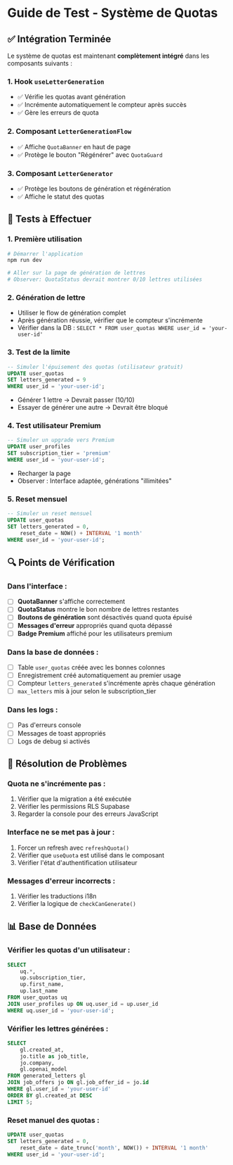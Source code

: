 # Guide de Test - Système de Quotas

## ✅ Intégration Terminée

Le système de quotas est maintenant **complètement intégré** dans les composants suivants :

### 1. Hook `useLetterGeneration` 
- ✅ Vérifie les quotas avant génération
- ✅ Incrémente automatiquement le compteur après succès
- ✅ Gère les erreurs de quota

### 2. Composant `LetterGenerationFlow`
- ✅ Affiche `QuotaBanner` en haut de page
- ✅ Protège le bouton "Régénérer" avec `QuotaGuard`

### 3. Composant `LetterGenerator` 
- ✅ Protège les boutons de génération et régénération
- ✅ Affiche le statut des quotas

## 🧪 Tests à Effectuer

### 1. **Première utilisation**
```bash
# Démarrer l'application
npm run dev

# Aller sur la page de génération de lettres
# Observer: QuotaStatus devrait montrer 0/10 lettres utilisées
```

### 2. **Génération de lettre**
- Utiliser le flow de génération complet
- Après génération réussie, vérifier que le compteur s'incrémente
- Vérifier dans la DB : `SELECT * FROM user_quotas WHERE user_id = 'your-user-id'`

### 3. **Test de la limite**
```sql
-- Simuler l'épuisement des quotas (utilisateur gratuit)
UPDATE user_quotas 
SET letters_generated = 9 
WHERE user_id = 'your-user-id';
```
- Générer 1 lettre → Devrait passer (10/10)
- Essayer de générer une autre → Devrait être bloqué

### 4. **Test utilisateur Premium**
```sql
-- Simuler un upgrade vers Premium
UPDATE user_profiles 
SET subscription_tier = 'premium' 
WHERE user_id = 'your-user-id';
```
- Recharger la page
- Observer : Interface adaptée, générations "illimitées"

### 5. **Reset mensuel**
```sql
-- Simuler un reset mensuel
UPDATE user_quotas 
SET letters_generated = 0,
    reset_date = NOW() + INTERVAL '1 month'
WHERE user_id = 'your-user-id';
```

## 🔍 Points de Vérification

### Dans l'interface :
- [ ] **QuotaBanner** s'affiche correctement
- [ ] **QuotaStatus** montre le bon nombre de lettres restantes
- [ ] **Boutons de génération** sont désactivés quand quota épuisé
- [ ] **Messages d'erreur** appropriés quand quota dépassé
- [ ] **Badge Premium** affiché pour les utilisateurs premium

### Dans la base de données :
- [ ] Table `user_quotas` créée avec les bonnes colonnes
- [ ] Enregistrement créé automatiquement au premier usage
- [ ] Compteur `letters_generated` s'incrémente après chaque génération
- [ ] `max_letters` mis à jour selon le subscription_tier

### Dans les logs :
- [ ] Pas d'erreurs console
- [ ] Messages de toast appropriés
- [ ] Logs de debug si activés

## 🚨 Résolution de Problèmes

### Quota ne s'incrémente pas :
1. Vérifier que la migration a été exécutée
2. Vérifier les permissions RLS Supabase
3. Regarder la console pour des erreurs JavaScript

### Interface ne se met pas à jour :
1. Forcer un refresh avec `refreshQuota()`
2. Vérifier que `useQuota` est utilisé dans le composant
3. Vérifier l'état d'authentification utilisateur

### Messages d'erreur incorrects :
1. Vérifier les traductions i18n
2. Vérifier la logique de `checkCanGenerate()`

## 📊 Base de Données

### Vérifier les quotas d'un utilisateur :
```sql
SELECT 
    uq.*,
    up.subscription_tier,
    up.first_name,
    up.last_name
FROM user_quotas uq
JOIN user_profiles up ON uq.user_id = up.user_id
WHERE uq.user_id = 'your-user-id';
```

### Vérifier les lettres générées :
```sql
SELECT 
    gl.created_at,
    jo.title as job_title,
    jo.company,
    gl.openai_model
FROM generated_letters gl
JOIN job_offers jo ON gl.job_offer_id = jo.id
WHERE gl.user_id = 'your-user-id'
ORDER BY gl.created_at DESC
LIMIT 5;
```

### Reset manuel des quotas :
```sql
UPDATE user_quotas 
SET letters_generated = 0,
    reset_date = date_trunc('month', NOW()) + INTERVAL '1 month'
WHERE user_id = 'your-user-id';
```